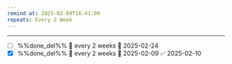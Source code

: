 ```yaml
---
remind at: 2025-02-09T16:41:00
repeats: Every 2 Week
---
```



---
- [ ] %%done_del%% 🔁 every 2 weeks 📅 2025-02-24
- [x] %%done_del%% 🔁 every 2 weeks 📅 2025-02-09 ✅ 2025-02-10